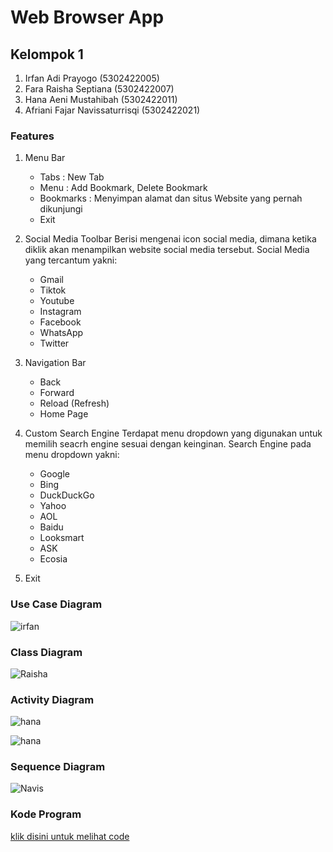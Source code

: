 # Web Browser App
## Kelompok 1
1. Irfan Adi Prayogo             (5302422005)
2. Fara Raisha Septiana          (5302422007)
3. Hana Aeni Mustahibah          (5302422011)
4. Afriani Fajar Navissaturrisqi (5302422021)

### Features
1. Menu Bar
   - Tabs      : New Tab 
   - Menu      : Add Bookmark, Delete Bookmark
   - Bookmarks : Menyimpan alamat dan situs Website yang pernah dikunjungi
   - Exit

2. Social Media Toolbar
   Berisi mengenai icon social media, dimana ketika diklik akan menampilkan website social media tersebut. Social Media yang tercantum yakni:
     - Gmail
     - Tiktok
     - Youtube
     - Instagram
     - Facebook
     - WhatsApp
     - Twitter
     
4. Navigation Bar
   - Back
   - Forward
   - Reload (Refresh)
   - Home Page
   
5. Custom Search Engine
   Terdapat menu dropdown yang digunakan untuk memilih seacrh engine sesuai dengan keinginan. Search Engine pada menu dropdown yakni:
   - Google
   - Bing
   - DuckDuckGo
   - Yahoo
   - AOL
   - Baidu
   - Looksmart
   - ASK
   - Ecosia
    
6. Exit
   
### Use Case Diagram
![irfan](usecase.png)

### Class Diagram
![Raisha](class.png)

### Activity Diagram
![hana](Activity_1.png)

![hana](Activity_2.png)

### Sequence Diagram
![Navis](sequence_diagram.png)

### Kode Program
[klik disini untuk melihat code](WE_OPER.py)




